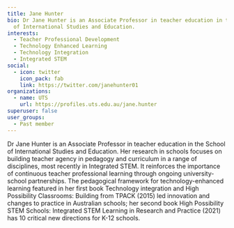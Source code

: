```yaml
---
title: Jane Hunter
bio: Dr Jane Hunter is an Associate Professor in teacher education in the School
  of International Studies and Education.
interests:
  - Teacher Professional Development
  - Technology Enhanced Learning
  - Technology Integration
  - Integrated STEM
social:
  - icon: twitter
    icon_pack: fab
    link: https://twitter.com/janehunter01
organizations:
  - name: UTS
    url: https://profiles.uts.edu.au/jane.hunter
superuser: false
user_groups:
  - Past member
---
```

Dr Jane Hunter is an Associate Professor in teacher education in the School of International Studies and Education. Her research in schools focuses on building teacher agency in pedagogy and curriculum in a range of disciplines, most recently in Integrated STEM. It reinforces the importance of continuous teacher professional learning through ongoing university-school partnerships. The pedagogical framework for technology-enhanced learning featured in her first book Technology integration and High Possibility Classrooms: Building from TPACK (2015) led innovation and changes to practice in Australian schools; her second book High Possibility STEM Schools: Integrated STEM Learning in Research and Practice (2021) has 10 critical new directions for K-12 schools.
